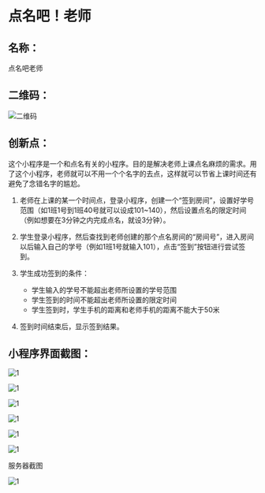 # 点名吧！老师

## 名称：

点名吧老师

## 二维码：

![二维码](1514080901122/qrcode.jpg)

## 创新点：

这个小程序是一个和点名有关的小程序。目的是解决老师上课点名麻烦的需求。用了这个小程序，老师就可以不用一个个名字的去点，这样就可以节省上课时间还有避免了念错名字的尴尬。

1. 老师在上课的某一个时间点，登录小程序，创建一个“签到房间”，设置好学号范围（如1班1号到1班40号就可以设成101~140），然后设置点名的限定时间（例如想要在3分钟之内完成点名，就设3分钟）。
2. 学生登录小程序，然后查找到老师创建的那个点名房间的“房间号”，进入房间以后输入自己的学号（例如1班1号就输入101），点击“签到”按钮进行尝试签到。
3. 学生成功签到的条件：
	- 学生输入的学号不能超出老师所设置的学号范围
	- 学生签到的时间不能超出老师所设置的限定时间
	- 学生签到时，学生手机的距离和老师手机的距离不能大于50米

4. 签到时间结束后，显示签到结果。

## 小程序界面截图：

![1](1514080901122/pic/1.png)

![1](1514080901122/pic/2.png)

![1](1514080901122/pic/3.png)

![1](1514080901122/pic/4.png)

![1](1514080901122/pic/5.png)

![1](1514080901122/pic/6.png)

服务器截图

![1](1514080901122/pic/7.png)
